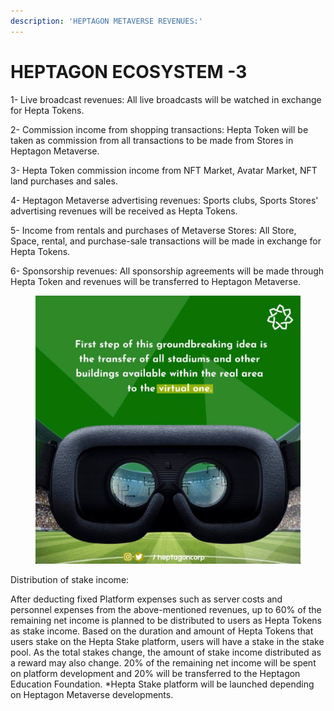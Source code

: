 ```yaml
---
description: 'HEPTAGON METAVERSE REVENUES:'
---
```


# HEPTAGON ECOSYSTEM -3

1- Live broadcast revenues: All live broadcasts will be watched in exchange for Hepta Tokens.&#x20;

2- Commission income from shopping transactions: Hepta Token will be taken as commission from all transactions to be made from Stores in Heptagon Metaverse.&#x20;

3- Hepta Token commission income from NFT Market, Avatar Market, NFT land purchases and sales.&#x20;

4- Heptagon Metaverse advertising revenues: Sports clubs, Sports Stores' advertising revenues will be received as Hepta Tokens.&#x20;

5- Income from rentals and purchases of Metaverse Stores: All Store, Space, rental, and purchase-sale transactions will be made in exchange for Hepta Tokens.&#x20;

6- Sponsorship revenues: All sponsorship agreements will be made through Hepta Token and revenues will be transferred to Heptagon Metaverse.&#x20;

<figure><img src=".gitbook/assets/photo_2022-10-23_16-57-26.jpg" alt=""><figcaption></figcaption></figure>

Distribution of stake income:&#x20;

After deducting fixed Platform expenses such as server costs and personnel expenses from the above-mentioned revenues, up to 60% of the remaining net income is planned to be distributed to users as Hepta Tokens as stake income. Based on the duration and amount of Hepta Tokens that users stake on the Hepta Stake platform, users will have a stake in the stake pool. As the total stakes change, the amount of stake income distributed as a reward may also change. 20% of the remaining net income will be spent on platform development and 20% will be transferred to the Heptagon Education Foundation. \*Hepta Stake platform will be launched depending on Heptagon Metaverse developments.
